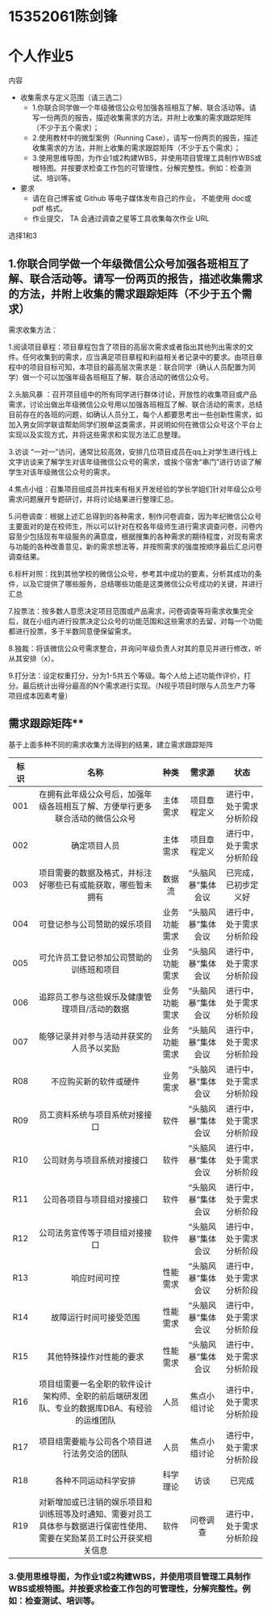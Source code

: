 # 15352061陈剑锋
# 个人作业5

内容

- 收集需求与定义范围（请三选二）
  - 1.你联合同学做一个年级微信公众号加强各班相互了解、联合活动等。请写一份两页的报告，描述收集需求的方法，并附上收集的需求跟踪矩阵（不少于五个需求）；
  - 2.使用教材中的微型案例（Running Case），请写一份两页的报告，描述收集需求的方法，并附上收集的需求跟踪矩阵（不少于五个需求）；
  - 3.使用思维导图，为作业1或2构建WBS，并使用项目管理工具制作WBS或根特图。并按要求检查工作包的可管理性，分解完整性。例如：检查测试、培训等。
- 要求
  - 请在自己博客或 Github 等电子媒体发布自己的作业， 不能使用 doc或 pdf 格式。
  - 作业提交， TA 会通过调查之星等工具收集每次作业 URL 

选择1和3

## 1.你联合同学做一个年级微信公众号加强各班相互了解、联合活动等。请写一份两页的报告，描述收集需求的方法，并附上收集的需求跟踪矩阵（不少于五个需求）



需求收集方法：



1.阅读项目章程：项目章程包含了项目的高层次需求或者指出其他列出需求的文件。任何收集到的需求，应当满足项目章程和利益相关者记录中的要求。由项目章程中的项目目标可知，本项目的最高层次需求是：联合同学（确认人员配置为同学）做一个可以加强年级各班相互了解、联合活动的微信公众号。

2.头脑风暴 ：召开项目组中的所有同学进行群体讨论，开放性的收集项目或产品需求，讨论出做出年级微信公众号用以加强各班相互了解、联合活动的需求，总结目前存在的各班的问题，如确认人员分工，每个人都要思考出一些创新性需求，如加入男女同学联谊帮助同学们脱单这类需求，并说明如何在微信公众号这个平台上实现以及实现方式，并将这些需求和实现方法汇总整理。

3.访谈 “一对一”访问，通常比较高效，安排几位项目成员在qq上对学生进行线上文字访谈来了解学生对该年级微信公众号的需求，或挨个宿舍“串门”进行访谈了解学生对该年级微信公众号的需求。

4.焦点小组：召集项目组成员并找来有相关开发经验的学长学姐们针对年级公众号需求问题展开专题研讨，并将讨论结果进行整理汇总。

5.问卷调查：根据上述汇总得到的各种需求，制作问卷调查，因为年纪微信公众号主要面对的是在校师生，所以可以针对在校各年级师生进行需求调查问卷，问卷内容至少包括现有年级服务的满意度，根据搜集的各种需求的期待程度，对现有需求与功能的各种改善意见，新的需求想法等，并按照需求的强度按顺序最后汇总问卷调查结果。

6.标杆对照：找到其他学校的微信公众号，参考其中成功的要素，分析其成功的条件，以及它提供了哪些服务，总结哪些功能是这类微信公众号成功的关键，并进行汇总

7.投票法：按多数人意愿决定项目范围或产品需求，问卷调查等将需求收集完全后，就在小组内进行投票决定公众号的功能范围和这些需求的去留，对每一个功能都进行投票，多于半数同意便保留需求。

8.独裁：将该微信公众号需求整合，并询问年级负责人对其的意见并进行修改，听从其安排（x）。

9.打分法：设定权重打分，分为1-5共五个等级。每个人给上述功能作评价，打分。最后统计出得分最高的N个需求进行实现。（N视乎项目时限与人员生产力等项目成本因素考量）



## 需求跟踪矩阵**



基于上面多种不同的需求收集方法得到的结果，建立需求跟踪矩阵

| 标识 |                             名称                             |     种类     |       需求源       |                状态                |
| :--: | :----------------------------------------------------------: | :----------: | :----------------: | :--------------------------------: |
| 001  | 在拥有此年级公众号后，加强年级各班相互了解、方便举行更多联合活动的微信公众号 |   主体需求   |    项目章程定义    |      进行中，处于需求分析阶段      |
| 002  |           确定项目人员            |   主体需求   |    项目章程定义    | 进行中，处于需求分析阶段 |
| 003  | 项目需要的数据及格式，并标注好哪些已有或能获取，哪些暂未拥有 |    数据流    | “头脑风暴”集体会议 |        已完成，已初步定义好        |
| 004  |                 可登记参与公司赞助的娱乐项目                 | 业务功能需求 | “头脑风暴”集体会议 |      进行中，处于需求分析阶段      |
| 005  |           可允许员工登记参加公司赞助的训练班和项目           | 业务功能需求 | “头脑风暴”集体会议 |      进行中，处于需求分析阶段      |
| 006  |        追踪员工参与这些娱乐及健康管理项目/活动的数据         | 业务功能需求 | “头脑风暴”集体会议 |      进行中，处于需求分析阶段      |
| 007  |           能够记录并对参与活动并获奖的人员予以奖励           | 业务功能需求 | “头脑风暴”集体会议 |      进行中，处于需求分析阶段      |
| R08  |                    不应购买新的软件或硬件                    |   业务需求   | “头脑风暴”集体会议 |      进行中，处于需求分析阶段      |
| R09  |                员工资料系统与项目系统对接接口                |     软件     | “头脑风暴”集体会议 |      进行中，处于需求分析阶段      |
| R10  |                  公司财务与项目系统对接接口                  |     软件     | “头脑风暴”集体会议 |      进行中，处于需求分析阶段      |
| R11  |                  公司各项目与项目组对接接口                  |     软件     | “头脑风暴”集体会议 |      进行中，处于需求分析阶段      |
| R12  |                公司法务宣传等于项目组对接接口                |     软件     | “头脑风暴”集体会议 |      进行中，处于需求分析阶段      |
| R13  |                         响应时间可控                         |   性能需求   | “头脑风暴”集体会议 |      进行中，处于需求分析阶段      |
| R14  |                    故障运行时间可接受范围                    |   性能需求   | “头脑风暴”集体会议 |      进行中，处于需求分析阶段      |
| R15  |                   其他特殊操作对性能的要求                   |   性能需求   | “头脑风暴”集体会议 |      进行中，处于需求分析阶段      |
| R16  | 项目组需要一名全职的软件设计架构师、全职的前后端研发团队、专业的数据库DBA、有经验的运维团队 |     人员     |    焦点小组讨论    |      进行中，处于需求分析阶段      |
| R17  |         项目组需要能与公司各个项目进行法务交洽的团队         |     人员     |    焦点小组讨论    |      进行中，处于需求分析阶段      |
| R18  |                     各种不同运动科学安排                     |   科学理论   |        访谈        |               已完成               |
| R19  | 对新增加或已注销的娱乐项目和训练班等及时通知、需要对员工具体参与数据进行保密性使用、需要在奖励某员工时公开获奖相关信息 |     软件     |      问卷调查      |      进行中，处于需求分析阶段      |
### 3.使用思维导图，为作业1或2构建WBS，并使用项目管理工具制作WBS或根特图。并按要求检查工作包的可管理性，分解完整性。例如：检查测试、培训等。
